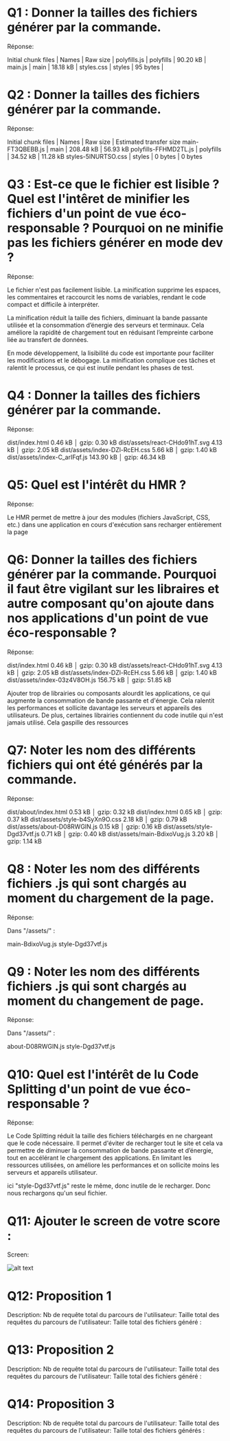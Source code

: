 # Q1 : Donner la tailles des fichiers générer par la commande.
Réponse:

Initial chunk files | Names         |  Raw size |
polyfills.js        | polyfills     |  90.20 kB | 
main.js             | main          |  18.18 kB | 
styles.css          | styles        |  95 bytes | 

# Q2 : Donner la tailles des fichiers générer par la commande.
Réponse:

Initial chunk files   | Names         |  Raw size | Estimated transfer size
main-FT3QBEBB.js      | main          | 208.48 kB |                56.93 kB
polyfills-FFHMD2TL.js | polyfills     |  34.52 kB |                11.28 kB
styles-5INURTSO.css   | styles        |   0 bytes |                 0 bytes


# Q3 : Est-ce que le fichier est lisible ? Quel est l'intêret de minifier les fichiers d'un point de vue éco-responsable ? Pourquoi on ne minifie pas les fichiers générer en mode dev ?
Réponse:

Le fichier n'est pas facilement lisible. La minification supprime les espaces, les commentaires et raccourcit les noms de variables, rendant le code compact et difficile à interpréter.

La minification réduit la taille des fichiers, diminuant la bande passante utilisée et la consommation d’énergie des serveurs et terminaux.
Cela améliore la rapidité de chargement tout en réduisant l’empreinte carbone liée au transfert de données.

En mode développement, la lisibilité du code est importante pour faciliter les modifications et le débogage.
La minification complique ces tâches et ralentit le processus, ce qui est inutile pendant les phases de test.

# Q4 : Donner la tailles des fichiers générer par la commande.
Réponse:

dist/index.html                   0.46 kB │ gzip:  0.30 kB
dist/assets/react-CHdo91hT.svg    4.13 kB │ gzip:  2.05 kB
dist/assets/index-DZl-RcEH.css    5.66 kB │ gzip:  1.40 kB
dist/assets/index-C_arIFqf.js   143.90 kB │ gzip: 46.34 kB

# Q5: Quel est l'intérêt du HMR ?
Réponse:

Le HMR permet de mettre à jour des modules (fichiers JavaScript, CSS, etc.) dans une application en cours d'exécution sans recharger entièrement la page

# Q6: Donner la tailles des fichiers générer par la commande. Pourquoi il faut être vigilant sur les libraires et autre composant qu'on ajoute dans nos applications d'un point de vue éco-responsable ?
Réponse:

dist/index.html                   0.46 kB │ gzip:  0.30 kB
dist/assets/react-CHdo91hT.svg    4.13 kB │ gzip:  2.05 kB
dist/assets/index-DZl-RcEH.css    5.66 kB │ gzip:  1.40 kB
dist/assets/index-03z4V8OH.js   156.75 kB │ gzip: 51.85 kB

Ajouter trop de librairies ou composants alourdit les applications, ce qui augmente la consommation de bande passante et d'énergie. Cela ralentit les performances et sollicite davantage les serveurs et appareils des utilisateurs. De plus, certaines librairies contiennent du code inutile qui n'est jamais utilisé. Cela gaspille des ressources

# Q7: Noter les nom des différents fichiers qui ont été générés par la commande.
Réponse:

dist/about/index.html           0.53 kB │ gzip: 0.32 kB
dist/index.html                 0.65 kB │ gzip: 0.37 kB
dist/assets/style-b4SyXn9O.css  2.18 kB │ gzip: 0.79 kB
dist/assets/about-D08RWGIN.js   0.15 kB │ gzip: 0.16 kB
dist/assets/style-Dgd37vtf.js   0.71 kB │ gzip: 0.40 kB
dist/assets/main-BdixoVug.js    3.20 kB │ gzip: 1.14 kB

# Q8 : Noter les nom des différents fichiers .js qui sont chargés au moment du chargement de la page.
Réponse:

Dans "/assets/" :

main-BdixoVug.js
style-Dgd37vtf.js


# Q9 : Noter les nom des différents fichiers .js qui sont chargés au moment du changement de page.
Réponse:

Dans "/assets/" :

about-D08RWGIN.js
style-Dgd37vtf.js


# Q10: Quel est l'intérêt de lu Code Splitting d'un point de vue éco-responsable ?
Réponse:

Le Code Splitting réduit la taille des fichiers téléchargés en ne chargeant que le code nécessaire. Il permet d'éviter de recharger tout le site et cela va permettre de diminuer la consommation de bande passante et d’énergie, tout en accélérant le chargement des applications.
En limitant les ressources utilisées, on améliore les performances et on sollicite moins les serveurs et appareils utilisateur.

ici "style-Dgd37vtf.js" reste le même, donc inutile de le recharger. Donc nous rechargons qu'un seul fichier.


# Q11: Ajouter le screen de votre score :
Screen:

![alt text](image.png)

# Q12:  Proposition 1
Description:
Nb de requête total du parcours de l'utilisateur:
Taille total des requêtes du parcours de l'utilisateur:
Taille total des fichiers généré :

# Q13:  Proposition 2
Description:
Nb de requête total du parcours de l'utilisateur:
Taille total des requêtes du parcours de l'utilisateur:
Taille total des fichiers généré :

# Q14:  Proposition 3
Description:
Nb de requête total du parcours de l'utilisateur:
Taille total des requêtes du parcours de l'utilisateur:
Taille total des fichiers générés :